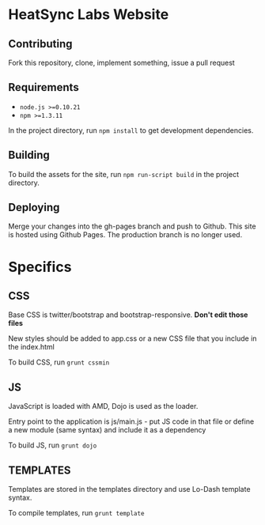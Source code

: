 # HeatSync Labs Website

## Contributing

Fork this repository, clone, implement something, issue a pull request

## Requirements

* `node.js >=0.10.21`
* `npm >=1.3.11`

In the project directory, run `npm install` to get development dependencies.

## Building

To build the assets for the site, run `npm run-script build` in the project directory.

## Deploying

Merge your changes into the gh-pages branch and push to Github. This site is hosted using Github Pages. The production branch is no longer used.

# Specifics

## CSS

Base CSS is twitter/bootstrap and bootstrap-responsive. __Don't edit those files__

New styles should be added to app.css or a new CSS file that you include in the index.html

To build CSS, run `grunt cssmin`

## JS

JavaScript is loaded with AMD, Dojo is used as the loader.

Entry point to the application is js/main.js - put JS code in that file or define a new module (same syntax) and include it as a dependency

To build JS, run `grunt dojo`

## TEMPLATES

Templates are stored in the templates directory and use Lo-Dash template syntax.

To compile templates, run `grunt template`
